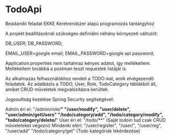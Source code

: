 # TodoApi
Beadandó feladat EKKE Keretrendszer alapú programozás tantárgyhoz

A projekt beállításoknál szükséges definiálni néhány környezeti változót:

DB_USER;
DB_PASSWORD;

EMAIL_USER=google email;
EMAIL_PASSWORD=google api password;

Application.properties nem tartalmaz kényes adatot, így mellékeltem.
Mellékeltem továbbá a postman teszt requestek listáját is.

Az alkalmazás felhasználókhoz rendeli a TODO-kat, amik elvégezendő feladatok.
Az adatbázis a TODO, User, Role, TodoCategory táblákból áll, amiket CRUD műveletek megvalósításra kerültek.

Jogosultság kezelése Spring Security segítségével:

Admin éri el:
  "/admin/role/**"
  "/user/modify", "user/delete", "user/admin/getUsers"
  "/todo/category/add", "/todo/category/modify", "todo/category/delete/**"
User éri el:
  "/todo/**" (Saját todoin tud csak CRUD műveleteket végezni)
 Mindenki eléri:
  "/user/register", "/user/", "/user/reg", "/user/add"
  "/todo/category/get" (Todo kategóriák lekérdezése)
